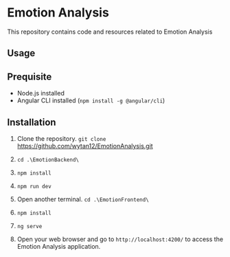 # Emotion Analysis

This repository contains code and resources related to Emotion Analysis

Usage
-----------------------------
## Prequisite
* Node.js installed
* Angular CLI installed (`npm install -g @angular/cli`)

## Installation
1. Clone the repository.
`git clone` https://github.com/wytan12/EmotionAnalysis.git 

2. `cd .\EmotionBackend\`
3. `npm install`
4. `npm run dev`
5. Open another terminal. `cd .\EmotionFrontend\`
6. `npm install`
7. `ng serve`
8. Open your web browser and go to `http://localhost:4200/` to access the Emotion Analysis application.
